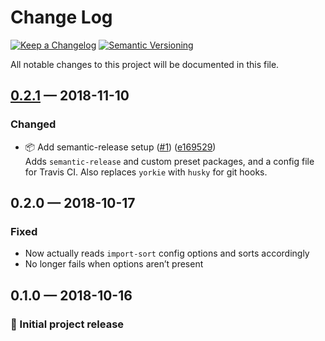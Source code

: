 # Change Log

[![Keep a Changelog](https://img.shields.io/badge/keep%20a-changelog-ef5e39.svg?style=flat-square)](https://keepachangelog.com)
[![Semantic Versioning](https://img.shields.io/badge/semantic-versioning-333333.svg?style=flat-square)](https://semver.org)

All notable changes to this project will be documented in this file.

<a name="0.2.1"></a>

## [0.2.1](https://github.com/stormwarning/import-sort-style-python/compare/v0.2.0...v0.2.1) — 2018-11-10

### Changed

- 📦 Add semantic-release setup ([#1](https://github.com/stormwarning/import-sort-style-python/issues/1)) ([e169529](https://github.com/stormwarning/import-sort-style-python/commit/e169529)) \
  Adds `semantic-release` and custom preset packages, and a config file
for Travis CI. Also replaces `yorkie` with `husky` for git hooks.

## 0.2.0 — 2018-10-17

### Fixed

- Now actually reads `import-sort` config options and sorts accordingly
- No longer fails when options aren’t present

## 0.1.0 — 2018-10-16

### 🎉 Initial project release
